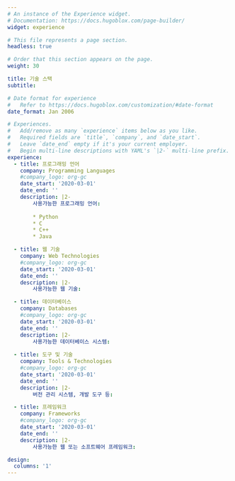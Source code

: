 ```yaml
---
# An instance of the Experience widget.
# Documentation: https://docs.hugoblox.com/page-builder/
widget: experience

# This file represents a page section.
headless: true

# Order that this section appears on the page.
weight: 30

title: 기술 스택
subtitle:

# Date format for experience
#   Refer to https://docs.hugoblox.com/customization/#date-format
date_format: Jan 2006

# Experiences.
#   Add/remove as many `experience` items below as you like.
#   Required fields are `title`, `company`, and `date_start`.
#   Leave `date_end` empty if it's your current employer.
#   Begin multi-line descriptions with YAML's `|2-` multi-line prefix.
experience:
  - title: 프로그래밍 언어
    company: Programming Languages
    #company_logo: org-gc
    date_start: '2020-03-01'
    date_end: ''
    description: |2-
        사용가능한 프로그래밍 언어:
        
        * Python
        * C
        * C++
        * Java

  - title: 웹 기술
    company: Web Technologies
    #company_logo: org-gc
    date_start: '2020-03-01'
    date_end: ''
    description: |2-
        사용가능한 웹 기술:

  - title: 데이터베이스
    company: Databases
    #company_logo: org-gc
    date_start: '2020-03-01'
    date_end: ''
    description: |2-
        사용가능한 데이터베이스 시스템:
        
  - title: 도구 및 기술
    company: Tools & Technologies
    #company_logo: org-gc
    date_start: '2020-03-01'
    date_end: ''
    description: |2-
        버전 관리 시스템, 개발 도구 등:

  - title: 프레임워크
    company: Frameworks
    #company_logo: org-gc
    date_start: '2020-03-01'
    date_end: ''
    description: |2-
        사용가능한 웹 또는 소프트웨어 프레임워크:

design:
  columns: '1'
---
```

